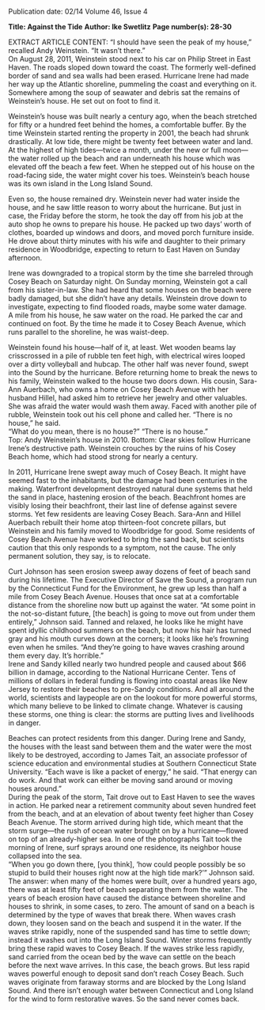Publication date: 02/14
Volume 46, Issue 4

**Title: Against the Tide**
**Author: Ike Swetlitz**
**Page number(s): 28-30**

EXTRACT ARTICLE CONTENT:
“I should have seen the peak of my house,” recalled Andy Weinstein. “It wasn’t there.”  
On August 28, 2011, Weinstein stood next to his car on Philip Street in East Haven. The roads sloped down toward the coast. The formerly well-defined border of sand and sea walls had been erased. Hurricane Irene had made her way up the Atlantic shoreline, pummeling the coast and everything on it. Somewhere among the soup of seawater and debris sat the remains of Weinstein’s house. He set out on foot to find it. 

Weinstein’s house was built nearly a century ago, when the beach stretched for fifty or a hundred feet behind the homes, a comfortable buffer. By the time Weinstein started renting the property in 2001, the beach had shrunk drastically. At low tide, there might be twenty feet between water and land. At the highest of high tides—twice a month, under the new or full moon—the water rolled up the beach and ran underneath his house which was elevated off the beach a few feet. When he stepped out of his house on the road-facing side, the water might cover his toes. Weinstein’s beach house was its own island in the Long Island Sound.

Even so, the house remained dry. Weinstein never had water inside the house, and he saw little reason to worry about the hurricane. But just in case, the Friday before the storm, he took the day off from his job at the auto shop he owns to prepare his house. He packed up two days’ worth of clothes, boarded up windows and doors, and moved porch furniture inside. He drove about thirty minutes with his wife and daughter to their primary residence in Woodbridge, expecting to return to East Haven on Sunday afternoon. 

Irene was downgraded to a tropical storm by the time she barreled through Cosey Beach on Saturday night. On Sunday morning, Weinstein got a call from his sister-in-law. She had heard that some houses on the beach were badly damaged, but she didn’t have any details. Weinstein drove down to investigate, expecting to find flooded roads, maybe some water damage.  
A mile from his house, he saw water on the road. He parked the car and continued on foot. By the time he made it to Cosey Beach Avenue, which runs parallel to the shoreline, he was waist-deep.	

Weinstein found his house—half of it, at least. Wet wooden beams lay crisscrossed in a pile of rubble ten feet high, with electrical wires looped over a dirty volleyball and hubcap. The other half was never found, swept into the Sound by the hurricane.
Before returning home to break the news to his family, Weinstein walked to the house two doors down. His cousin, Sara-Ann Auerbach, who owns a home on Cosey Beach Avenue with her husband Hillel, had asked him to retrieve her jewelry and other valuables. She was afraid the water would wash them away. Faced with another pile of rubble, Weinstein took out his cell phone and called her.
“There is no house,” he said.  
“What do you mean, there is no house?” 
 “There is no house.”  
Top: Andy Weinstein’s house in 2010. Bottom: Clear skies follow Hurricane Irene’s destructive path. Weinstein crouches by the ruins of his Cosey Beach home, which had stood strong for nearly a century.


In 2011, Hurricane Irene swept away much of Cosey Beach. It might have seemed fast to the inhabitants, but the damage had been centuries in the making. Waterfront development destroyed natural dune systems that held the sand in place, hastening erosion of the beach. 
Beachfront homes are visibly losing their beachfront, their last line of defense against severe storms. Yet few residents are leaving Cosey Beach. Sara-Ann and Hillel Auerbach rebuilt their home atop thirteen-foot concrete pillars, but Weinstein and his family moved to Woodbridge for good. Some residents of Cosey Beach Avenue have worked to bring the sand back, but scientists caution that this only responds to a symptom, not the cause. The only permanent solution, they say, is to relocate.

Curt Johnson has seen erosion sweep away dozens of feet of beach sand during his lifetime. The Executive Director of Save the Sound, a program run by the Connecticut Fund for the Environment, he grew up less than half a mile from Cosey Beach Avenue. Houses that once sat at a comfortable distance from the shoreline now butt up against the water. 
“At some point in the not-so-distant future, [the beach] is going to move out from under them entirely,” Johnson said. Tanned and relaxed, he looks like he might have spent idyllic childhood summers on the beach, but now his hair has turned gray and his mouth curves down at the corners; it looks like he’s frowning even when he smiles. “And they’re going to have waves crashing around them every day. It’s horrible.”  
Irene and Sandy killed nearly two hundred people and caused about $66 billion in damage, according to the National Hurricane Center. Tens of millions of dollars in federal funding is flowing into coastal areas like New Jersey to restore their beaches to pre-Sandy conditions. And all around the world, scientists and laypeople are on the lookout for more powerful storms, which many believe to be linked to climate change. Whatever is causing these storms, one thing is clear: the storms are putting lives and livelihoods in danger.    

Beaches can protect residents from this danger. During Irene and Sandy, the houses with the least sand between them and the water were the most likely to be destroyed, according to James Tait, an associate professor of science education and environmental studies at Southern Connecticut State University. “Each wave is like a packet of energy,” he said. “That energy can do work. And that work can either be moving sand around or moving houses around.”  
During the peak of the storm, Tait drove out to East Haven to see the waves in action. He parked near a retirement community about seven hundred feet from the beach, and at an elevation of about twenty feet higher than Cosey Beach Avenue. The storm arrived during high tide, which meant that the storm surge—the rush of ocean water brought on by a hurricane—flowed on top of an already-higher sea. In one of the photographs Tait took the morning of Irene, surf sprays around one residence, its neighbor house collapsed into the sea.  
“When you go down there, [you think], ‘how could people possibly be so stupid to build their houses right now at the high tide mark?’” Johnson said. The answer: when many of the homes were built, over a hundred years ago, there was at least fifty feet of beach separating them from the water. The years of beach erosion have caused the distance between shoreline and houses to shrink, in some cases, to zero. 
The amount of sand on a beach is determined by the type of waves that break there. When waves crash down, they loosen sand on the beach and suspend it in the water. If the waves strike rapidly, none of the suspended sand has time to settle down; instead it washes out into the Long Island Sound. Winter storms frequently bring these rapid waves to Cosey Beach. 
If the waves strike less rapidly, sand carried from the ocean bed by the wave can settle on the beach before the next wave arrives. In this case, the beach grows. But less rapid waves powerful enough to deposit sand don’t reach Cosey Beach. Such waves originate from faraway storms and are blocked by the Long Island Sound. And there isn’t enough water between Connecticut and Long Island for the wind to form restorative waves. So the sand never comes back.